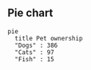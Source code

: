 
## Pie chart

```mermaid
pie 
  title Pet ownership
  "Dogs" : 386
  "Cats" : 97
  "Fish" : 15
```
